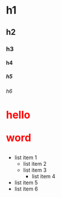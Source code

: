 # h1
## h2
### h3
#### h4
##### h5
###### h6
<h1 style = "color:red">hello 

 word</h1>
 - list item 1
   - list item 2
   - list item 3
     - list item 4
 - list item 5
 - list item 6